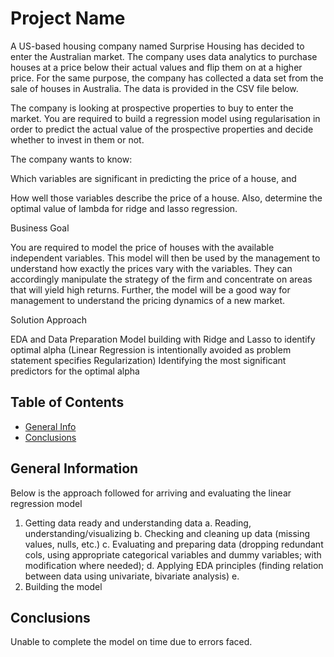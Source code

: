 # Project Name
A US-based housing company named Surprise Housing has decided to enter the Australian market. The company uses data analytics to purchase houses at a price below their actual values and flip them on at a higher price. For the same purpose, the company has collected a data set from the sale of houses in Australia. The data is provided in the CSV file below.

The company is looking at prospective properties to buy to enter the market. You are required to build a regression model using regularisation in order to predict the actual value of the prospective properties and decide whether to invest in them or not.

The company wants to know:

Which variables are significant in predicting the price of a house, and

How well those variables describe the price of a house.
Also, determine the optimal value of lambda for ridge and lasso regression.

Business Goal

You are required to model the price of houses with the available independent variables. This model will then be used by the management to understand how exactly the prices vary with the variables. They can accordingly manipulate the strategy of the firm and concentrate on areas that will yield high returns. Further, the model will be a good way for management to understand the pricing dynamics of a new market.

Solution Approach

EDA and Data Preparation
Model building with Ridge and Lasso to identify optimal alpha (Linear Regression is intentionally avoided as problem statement specifies Regularization)
Identifying the most significant predictors for the optimal alpha

## Table of Contents
* [General Info](#general-information)
* [Conclusions](#conclusions)


## General Information

Below is the approach followed for arriving and evaluating the linear regression model

1.	Getting data ready and understanding data
a.	Reading, understanding/visualizing
b.	Checking and cleaning up data (missing values, nulls, etc.)
c.	Evaluating and preparing data (dropping redundant cols, using appropriate categorical variables and dummy variables; with modification where needed); 
d.	Applying EDA principles (finding relation between data using univariate, bivariate analysis)
e.	
2.	Building the model



## Conclusions
Unable to complete the model on time due to errors faced.

